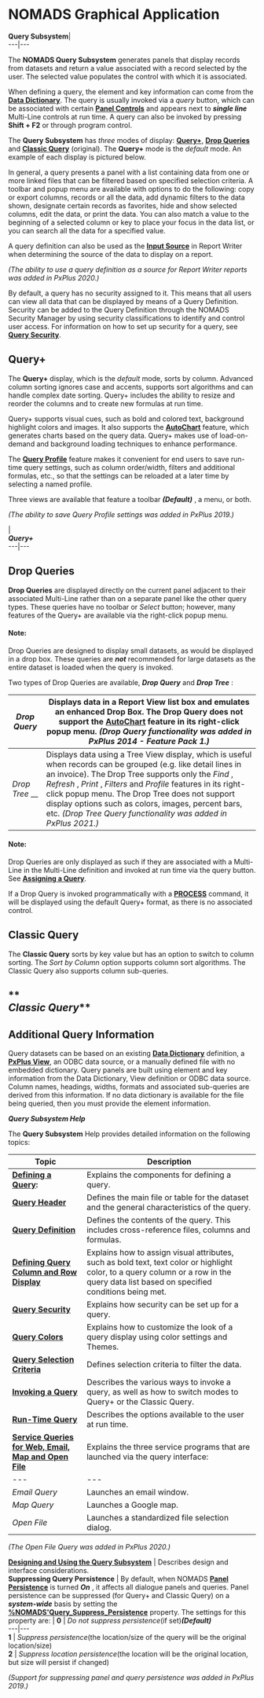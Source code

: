 # NOMADS Graphical Application

**Query Subsystem**|   
---|---  
  
The **NOMADS Query Subsystem** generates panels that display records from datasets and return a value associated with a record selected by the user. The selected value populates the control with which it is associated.

When defining a query, the element and key information can come from the **[Data Dictionary](../../../Data%20Dictionary/Introduction.md)**. The query is usually invoked via a _query_ button, which can be associated with certain **[Panel Controls](../../Creating%20Panel%20Controls/Introduction.md)** and appears next to **_single line_** Multi-Line controls at run time. A query can also be invoked by pressing **Shift + F2** or through program control.

The **Query Subsystem** has _three_ modes of display: **[Query+](Overview.htm#queryplus)**, **[Drop Queries](Overview.htm#dropquery)** and **[Classic Query](Overview.htm#classicquery)** (original). The **Query+** mode is the _default_ mode. An example of each display is pictured below.

In general, a query presents a panel with a list containing data from one or more linked files that can be filtered based on specified selection criteria. A toolbar and popup menu are available with options to do the following: copy or export columns, records or all the data, add dynamic filters to the data shown, designate certain records as favorites, hide and show selected columns, edit the data, or print the data. You can also match a value to the beginning of a selected column or key to place your focus in the data list, or you can search all the data for a specified value.

A query definition can also be used as the **[Input Source](../../../Report%20Writer/Designing%20a%20Report/Defining%20the%20Data/Input%20Source.md)** in Report Writer when determining the source of the data to display on a report.

_(The ability to use a query definition as a source for Report Writer reports was added in PxPlus 2020.)_

By default, a query has no security assigned to it. This means that all users can view all data that can be displayed by means of a Query Definition. Security can be added to the Query Definition through the NOMADS Security Manager by using security classifications to identify and control user access. For information on how to set up security for a query, see **[Query Security](Query%20Security.md)**.

##  Query+

The **Query+** display, which is the _default_ mode, sorts by column. Advanced column sorting ignores case and accents, supports sort algorithms and can handle complex date sorting. Query+ includes the ability to resize and reorder the columns and to create new formulas at run time.

Query+ supports visual cues, such as bold and colored text, background highlight colors and images. It also supports the **[AutoChart](../../../NOMADS%20AutoChart/Introduction.md)** feature, which generates charts based on the query data. Query+ makes use of load-on-demand and background loading techniques to enhance performance.

The **[Query Profile](Run-time%20Query.htm#qryprofiles)** feature makes it convenient for end users to save run-time query settings, such as column order/width, filters and additional formulas, etc., so that the settings can be reloaded at a later time by selecting a named profile.

Three views are available that feature a toolbar **_(Default)_** , a menu, or both.

_(The ability to save Query Profile settings was added in PxPlus 2019.)_

|    
**_Query+_**  
---|---  
  
##  Drop Queries

**Drop Queries** are displayed directly on the current panel adjacent to their associated Multi-Line rather than on a separate panel like the other query types. These queries have no toolbar or _Select_ button; however, many features of the Query+ are available via the right-click popup menu.

#### **Note:**  
Drop Queries are designed to display small datasets, as would be displayed in a drop box. These queries are **_not_** recommended for large datasets as the entire dataset is loaded when the query is invoked.

Two types of Drop Queries are available, **_Drop Query_** and **_Drop Tree_** :

_Drop Query_ |  Displays data in a Report View list box and emulates an enhanced Drop Box. The Drop Query does not support the **[AutoChart](../../../NOMADS%20AutoChart/Introduction.md)** feature in its right-click popup menu. _(Drop Query functionality was added in PxPlus 2014 - Feature Pack 1.)_  
---|---  
_Drop Tree_ __|  Displays data using a Tree View display, which is useful when records can be grouped (e.g. like detail lines in an invoice). The Drop Tree supports only the _Find_ , _Refresh_ , _Print_ , _Filters_ and _Profile_ features in its right-click popup menu. The Drop Tree does not support display options such as colors, images, percent bars, etc. _(Drop Tree Query functionality was added in PxPlus 2021.)_  
  
#### **Note:**  
Drop Queries are only displayed as such if they are associated with a Multi-Line in the Multi-Line definition and invoked at run time via the query button. See **[Assigning a Query](Invoking%20a%20Query.htm#assigningquery)**.  
  
If a Drop Query is invoked programmatically with a **[PROCESS](../../../directives/process.md)** command, it will be displayed using the default Query+ format, as there is no associated control.

##  Classic Query

The **Classic Query** sorts by key value but has an option to switch to column sorting. The _Sort by Column_ option supports column sort algorithms. The Classic Query also supports column sub-queries.

**  
_Classic Query_**  
---  
  
## Additional Query Information

Query datasets can be based on an existing **[Data Dictionary](../../../Data%20Dictionary/Data%20Dictionary%20Maintenance/Overview.md)** definition, a **[PxPlus View](../../../Views%20System/Introduction.md)**, an ODBC data source, or a manually defined file with no embedded dictionary. Query panels are built using element and key information from the Data Dictionary, View definition or ODBC data source. Column names, headings, widths, formats and associated sub-queries are derived from this information. If no data dictionary is available for the file being queried, then you must provide the element information.

**_Query Subsystem Help_**

The **Query Subsystem** Help provides detailed information on the following topics:

**Topic** |  **Description**  
---|---  
**[Defining a Query](Defining%20a%20Query.md):** |  Explains the components for defining a query.  
**[Query Header](Query%20Header.md)** |  Defines the main file or table for the dataset and the general characteristics of the query.  
**[Query Definition](Query%20Definition.md)** |  Defines the contents of the query. This includes cross-reference files, columns and formulas.  
**[Defining Query Column and Row Display](Query%20Column%20and%20Row%20Display.md)** |  Explains how to assign visual attributes, such as bold text, text color or highlight color, to a query column or a row in the query data list based on specified conditions being met.  
**[Query Security](Query%20Security.md)** |  Explains how security can be set up for a query.  
**[Query Colors](Query%20Colors.md)** |  Explains how to customize the look of a query display using color settings and Themes.  
**[Query Selection Criteria](Query%20Selection%20Criteria.md)** |  Defines selection criteria to filter the data.  
**[Invoking a Query](Invoking%20a%20Query.md)** |  Describes the various ways to invoke a query, as well as how to switch modes to Query+ or the Classic Query.  
**[Run-Time Query](Run-time%20Query.md)** |  Describes the options available to the user at run time.  
**[Service Queries for Web, Email, Map and Open File](Service%20Queries%20for%20Web,%20Email%20and%20Map.md)** |  Explains the three service programs that are launched via the query interface: |  _Web Query_ |  Launches a website.  
---|---  
_Email Query_ |  Launches an email window.  
_Map Query_ |  Launches a Google map.  
_Open File_ |  Launches a standardized file selection dialog.  
  
_(The Open File Query was added in PxPlus 2020.)_  
  
**[Designing and Using the Query Subsystem](Designing%20and%20Using%20the%20Query%20Subsystem.md)** |  Describes design and interface considerations.  
**Suppressing Query Persistence** |  By default, when NOMADS **[Panel Persistence](../../Panel%20Designer/Resizing%20and%20Persistence/Panel%20Persistence.md)** is turned **_On_** , it affects all dialogue panels and queries. Panel persistence can be suppressed (for Query+ and Classic Query) on a **_system-wide_** basis by setting the **[%NOMADS'Query_Suppress_Persistence](../../Appendix/NOMADS%20Variables/Overview.htm#querysuppresspersistence)** property. The settings for this property are: |  **0** |  _Do not suppress persistence_(if set)_**(Default)**_  
---|---  
**1** |  _Suppress persistence_(the location/size of the query will be the original location/size)  
**2** |  _Suppress location persistence_(the location will be the original location, but size will persist if changed)  
  
_(Support for suppressing panel and query persistence was added in PxPlus 2019.)_
